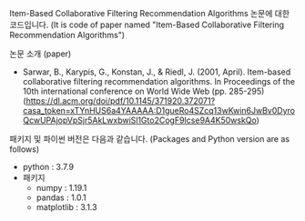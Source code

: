 Item-Based Collaborative Filtering Recommendation Algorithms 논문에 대한 코드입니다. (It is code of paper named "Item-Based Collaborative Filtering Recommendation Algorithms")

논문 소개 (paper)
- Sarwar, B., Karypis, G., Konstan, J., & Riedl, J. (2001, April). Item-based collaborative filtering recommendation algorithms. In Proceedings of the 10th international conference on World Wide Web (pp. 285-295)  
(https://dl.acm.org/doi/pdf/10.1145/371920.372071?casa_token=xTYnHUS6a4YAAAAA:D1gueRo4SZcq13wKwin6JwBv0DyroQcwUPAjopVpSjr5AkLwxbwiSl1Gto2CogF9Icse9A4K50wskQo)

패키지 및 파이썬 버전은 다음과 같습니다. (Packages and Python version are as follows)
* python : 3.7.9
* 패키지
  * numpy : 1.19.1
  * pandas : 1.0.1
  * matplotlib : 3.1.3
